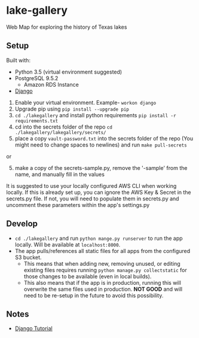 # lake-gallery
Web Map for exploring the history of Texas lakes

## Setup
Built with:
* Python 3.5 (virtual environment suggested)
* PostgreSQL 9.5.2
  * Amazon RDS Instance
* [Django](https://docs.djangoproject.com/en/1.11/topics/install/)


1. Enable your virtual environment. Example- `workon django`
2. Upgrade pip using `pip install --upgrade pip`
3. `cd ./lakegallery` and install python requirements `pip install -r requirements.txt`
4. cd into the secrets folder of the repo `cd ./lakegallery/lakegallery/secrets/`
5. place a copy `vault-password.txt` into the secrets folder of the repo (You might need to change spaces to newlines) and run `make pull-secrets`
  
  or

5. make a copy of the secrets-sample.py, remove the '-sample' from the name, and manually fill in the values

It is suggested to use your locally configured AWS CLI when working locally. If this is already set up, you can ignore the AWS Key & Secret in the secrets.py file. If not, you will need to populate them in secrets.py and uncomment these parameters within the app's settings.py

## Develop
* `cd ./lakegallery` and run `python mange.py runserver` to run the app locally. Will be available at `localhost:8000`.
* The app pulls/references all static files for all apps from the configured S3 bucket.
  * This means that when adding new, removing unused, or editing existing files requires running `python manage.py collectstatic` for those changes to be available (even in local builds).
  * This also means that if the app is in production, running this will overwrite the same files used in production. **NOT GOOD** and will need to be re-setup in the future to avoid this possibility.


## Notes
* [Django Tutorial](https://docs.djangoproject.com/en/1.11/intro/)
